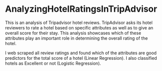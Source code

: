 # AnalyzingHotelRatingsInTripAdvisor

This is an analysis of Tripadvisor hotel reviews. TripAdvisor asks its hotel reviewers to rate a hotel based on specific attributes as well as to give an overall score for their stay. This analysis showcases which of these attributes play an important role in determining the overall rating of the hotel.

I web scraped all review ratings and found which of the attributes are good predictors for the total score of a hotel (Linear Regression). I also classified hotels as Excellent or not (Logistic Regression).
